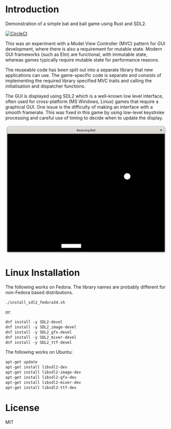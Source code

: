 # Introduction

Demonstration of a simple bat and ball game using Rust and SDL2.

[![CircleCI](https://circleci.com/gh/thomasbratt/bounce/tree/main.svg?style=svg)](https://circleci.com/gh/thomasbratt/bounce/tree/main)

This was an experiment with a Model View Controller (MVC) pattern for GUI development, where there is also a requirement for mutable state.
Modern GUI frameworks (such as Elm) are functional, with immutable state, whereas games typically require mutable state for performance reasons.

The reuseable code has been split out into a separate library that new applications can use.
The game-specific code is separate and consists of implementing the required library specified MVC traits and calling the initialisation and dispatcher functions.

The GUI is displayed using SDL2 which is a well-known low level interface, often used for cross-platform (MS Windows, Linux) games that require a graphical GUI.
One issue is the difficulty of making an interface with a smooth framerate.
This was fixed in this game by using low-level keystroke processing and careful use of timing to decide when to update the display.

![Screenshot](screenshot.png)

# Linux Installation

The following works on Fedora. The library names are probably different for non-Fedora based distributions.

    ./install_sdl2_fedora34.sh

or:

    dnf install -y SDL2-devel
    dnf install -y SDL2_image-devel
    dnf install -y SDL2_gfx-devel
    dnf install -y SDL2_mixer-devel
    dnf install -y SDL2_ttf-devel  

The following works on Ubuntu:

    apt-get update
    apt-get install libsdl2-dev
    apt-get install libsdl2-image-dev
    apt-get install libsdl2-gfx-dev
    apt-get install libsdl2-mixer-dev
    apt-get install libsdl2-ttf-dev

# License

MIT
